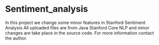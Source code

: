 # Sentiment_analysis
In this project we change some minor features in Stanford Sentiment Analysis
All uploaded files are from Java Stanford Core NLP and minor changes are take place in the source code.
For more information contact the author.
